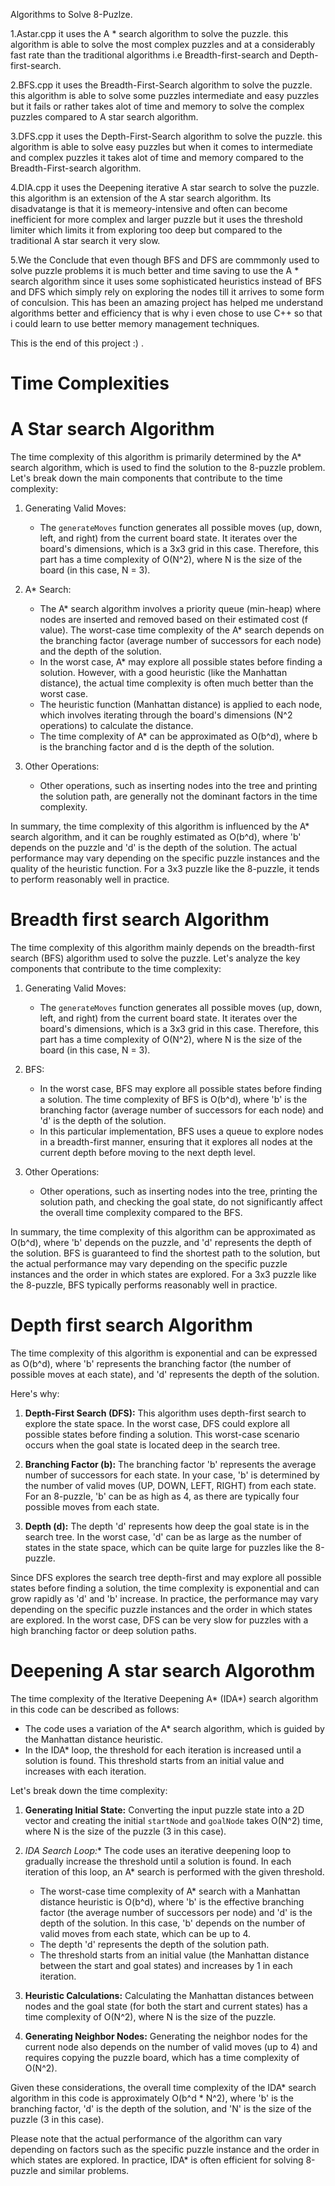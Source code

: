Algorithms to Solve 8-Puzlze.

1.Astar.cpp it uses the A * search algorithm to solve the puzzle. this algorithm is able to solve the most complex puzzles and at a considerably fast rate than the traditional algorithms i.e Breadth-first-search and Depth-first-search.

2.BFS.cpp it uses the Breadth-First-Search algorithm to solve the puzzle. this algorithm is able to solve some puzzles intermediate and easy puzzles but it fails or rather takes alot of time and memory to solve the complex puzzles compared to A star search algorithm. 

3.DFS.cpp it uses the Depth-First-Search algorithm to solve the puzzle. this algorithm is able to solve easy puzzles but when it comes to intermediate and complex puzzles it takes alot of time and memory compared to the Breadth-First-search algorithm.

4.DIA.cpp it uses the Deepening iterative A star search to solve the puzzle. this algorithm is an extension of the A star search algorithm. Its disadvatange is that it is memeory-intensive and often can become inefficient for more complex and larger puzzle but it uses the threshold limiter which limits it from exploring too deep but compared to the traditional A star search it very slow.

5.We the Conclude that even though BFS and DFS are commmonly used to solve puzzle problems it is much better and time saving to use the A * search algorithm since it uses some sophisticated heuristics instead of BFS and DFS which simply rely on exploring the nodes till it arrives to some form of conculsion. This has been an amazing project has helped me understand algorithms better and efficiency that is why i even chose to use C++ so that i could learn to use  better memory management techniques.

This is the end of this project :) .

# Time Complexities

# A Star search Algorithm
   The time complexity of this algorithm is primarily determined by the A* search algorithm, which is used to find the solution to the 8-puzzle problem. Let's break down the main components that contribute to the time complexity:

1. Generating Valid Moves:
   - The `generateMoves` function generates all possible moves (up, down, left, and right) from the current board state. It iterates over the board's dimensions, which is a 3x3 grid in this case. Therefore, this part has a time complexity of O(N^2), where N is the size of the board (in this case, N = 3).

2. A* Search:
   - The A* search algorithm involves a priority queue (min-heap) where nodes are inserted and removed based on their estimated cost (f value). The worst-case time complexity of the A* search depends on the branching factor (average number of successors for each node) and the depth of the solution.
   - In the worst case, A* may explore all possible states before finding a solution. However, with a good heuristic (like the Manhattan distance), the actual time complexity is often much better than the worst case.
   - The heuristic function (Manhattan distance) is applied to each node, which involves iterating through the board's dimensions (N^2 operations) to calculate the distance.
   - The time complexity of A* can be approximated as O(b^d), where b is the branching factor and d is the depth of the solution.

3. Other Operations:
   - Other operations, such as inserting nodes into the tree and printing the solution path, are generally not the dominant factors in the time complexity.

In summary, the time complexity of this algorithm is influenced by the A* search algorithm, and it can be roughly estimated as O(b^d), where 'b' depends on the puzzle and 'd' is the depth of the solution. The actual performance may vary depending on the specific puzzle instances and the quality of the heuristic function. For a 3x3 puzzle like the 8-puzzle, it tends to perform reasonably well in practice.

 # Breadth first search Algorithm

 The time complexity of this algorithm mainly depends on the breadth-first search (BFS) algorithm used to solve the puzzle. Let's analyze the key components that contribute to the time complexity:

1. Generating Valid Moves:
   - The `generateMoves` function generates all possible moves (up, down, left, and right) from the current board state. It iterates over the board's dimensions, which is a 3x3 grid in this case. Therefore, this part has a time complexity of O(N^2), where N is the size of the board (in this case, N = 3).

2. BFS:
   - In the worst case, BFS may explore all possible states before finding a solution. The time complexity of BFS is O(b^d), where 'b' is the branching factor (average number of successors for each node) and 'd' is the depth of the solution.
   - In this particular implementation, BFS uses a queue to explore nodes in a breadth-first manner, ensuring that it explores all nodes at the current depth before moving to the next depth level.

3. Other Operations:
   - Other operations, such as inserting nodes into the tree, printing the solution path, and checking the goal state, do not significantly affect the overall time complexity compared to the BFS.

In summary, the time complexity of this algorithm can be approximated as O(b^d), where 'b' depends on the puzzle, and 'd' represents the depth of the solution. BFS is guaranteed to find the shortest path to the solution, but the actual performance may vary depending on the specific puzzle instances and the order in which states are explored. For a 3x3 puzzle like the 8-puzzle, BFS typically performs reasonably well in practice.

# Depth first search Algorithm

The time complexity of this algorithm is exponential and can be expressed as O(b^d), where 'b' represents the branching factor (the number of possible moves at each state), and 'd' represents the depth of the solution.

Here's why:

1. **Depth-First Search (DFS):** This algorithm uses depth-first search to explore the state space. In the worst case, DFS could explore all possible states before finding a solution. This worst-case scenario occurs when the goal state is located deep in the search tree.

2. **Branching Factor (b):** The branching factor 'b' represents the average number of successors for each state. In your case, 'b' is determined by the number of valid moves (UP, DOWN, LEFT, RIGHT) from each state. For an 8-puzzle, 'b' can be as high as 4, as there are typically four possible moves from each state.

3. **Depth (d):** The depth 'd' represents how deep the goal state is in the search tree. In the worst case, 'd' can be as large as the number of states in the state space, which can be quite large for puzzles like the 8-puzzle.

Since DFS explores the search tree depth-first and may explore all possible states before finding a solution, the time complexity is exponential and can grow rapidly as 'd' and 'b' increase. In practice, the performance may vary depending on the specific puzzle instances and the order in which states are explored. In the worst case, DFS can be very slow for puzzles with a high branching factor or deep solution paths.

# Deepening A star search Algorothm

The time complexity of the Iterative Deepening A* (IDA*) search algorithm in this code can be described as follows:

- The code uses a variation of the A* search algorithm, which is guided by the Manhattan distance heuristic.
- In the IDA* loop, the threshold for each iteration is increased until a solution is found. This threshold starts from an initial value and increases with each iteration.

Let's break down the time complexity:

1. **Generating Initial State:** Converting the input puzzle state into a 2D vector and creating the initial `startNode` and `goalNode` takes O(N^2) time, where N is the size of the puzzle (3 in this case).

2. **IDA* Search Loop:** The code uses an iterative deepening loop to gradually increase the threshold until a solution is found. In each iteration of this loop, an A* search is performed with the given threshold.

   - The worst-case time complexity of A* search with a Manhattan distance heuristic is O(b^d), where 'b' is the effective branching factor (the average number of successors per node) and 'd' is the depth of the solution. In this case, 'b' depends on the number of valid moves from each state, which can be up to 4.
   - The depth 'd' represents the depth of the solution path.
   - The threshold starts from an initial value (the Manhattan distance between the start and goal states) and increases by 1 in each iteration.

3. **Heuristic Calculations:** Calculating the Manhattan distances between nodes and the goal state (for both the start and current states) has a time complexity of O(N^2), where N is the size of the puzzle.

4. **Generating Neighbor Nodes:** Generating the neighbor nodes for the current node also depends on the number of valid moves (up to 4) and requires copying the puzzle board, which has a time complexity of O(N^2).

Given these considerations, the overall time complexity of the IDA* search algorithm in this code is approximately O(b^d * N^2), where 'b' is the branching factor, 'd' is the depth of the solution, and 'N' is the size of the puzzle (3 in this case).

Please note that the actual performance of the algorithm can vary depending on factors such as the specific puzzle instance and the order in which states are explored. In practice, IDA* is often efficient for solving 8-puzzle and similar problems.
